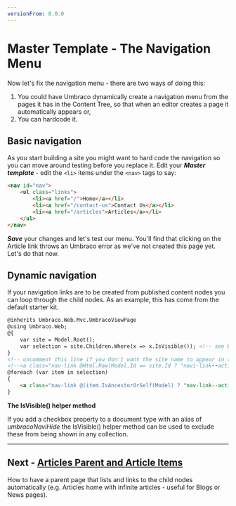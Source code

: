 ```yaml
---
versionFrom: 8.0.0
---
```

# Master Template - The Navigation Menu

Now let's fix the navigation menu - there are two ways of doing this:

1. You could have Umbraco dynamically create a navigation menu from the pages it has in the Content Tree, so that when an editor creates a page it automatically appears or,
2. You can hardcode it.

## Basic navigation

As you start building a site you might want to hard code the navigation so you can move around testing before you replace it. Edit your **_Master template_** - edit the `<li>` items under the `<nav>` tags to say:

```html
<nav id="nav">
    <ul class="links">
        <li><a href="/">Home</a></li>
        <li><a href="/contact-us">Contact Us</a></li>
        <li><a href="/articles">Articles</a></li>
    </ul>
</nav>
```

**_Save_** your changes and let's test our menu. You'll find that clicking on the Article link throws an Umbraco error as we've not created this page yet. Let's do that now.

## Dynamic navigation

If your navigation links are to be created from published content nodes you can loop through the child nodes.
As an example, this has come from the default starter kit.  



```html
@inherits Umbraco.Web.Mvc.UmbracoViewPage
@using Umbraco.Web;
@{ 
    var site = Model.Root();
    var selection = site.Children.Where(x => x.IsVisible()); <!-- see below for explanation of IsVisible helper method -->
}
<!-- uncomment this line if you don't want the site name to appear in the top navigation -->
<!--<a class="nav-link @Html.Raw(Model.Id == site.Id ? "navi-link--active" : "")" href="@site.Url">@site.Name</a>-->
@foreach (var item in selection)
{
    <a class="nav-link @(item.IsAncestorOrSelf(Model) ? "nav-link--active" : null)" href="@item.Url">@item.Name</a>
}
```

**The IsVisible() helper method**

If you add a checkbox property to a document type with an alias of *umbracoNaviHide* the IsVisible() helper method can be used to exclude these from being shown in any collection.



---
## Next - [Articles Parent and Article Items](../Articles-Parent-and-Article-Items)
How to have a parent page that lists and links to the child nodes automatically (e.g. Articles home with infinite articles - useful for Blogs or News pages).
